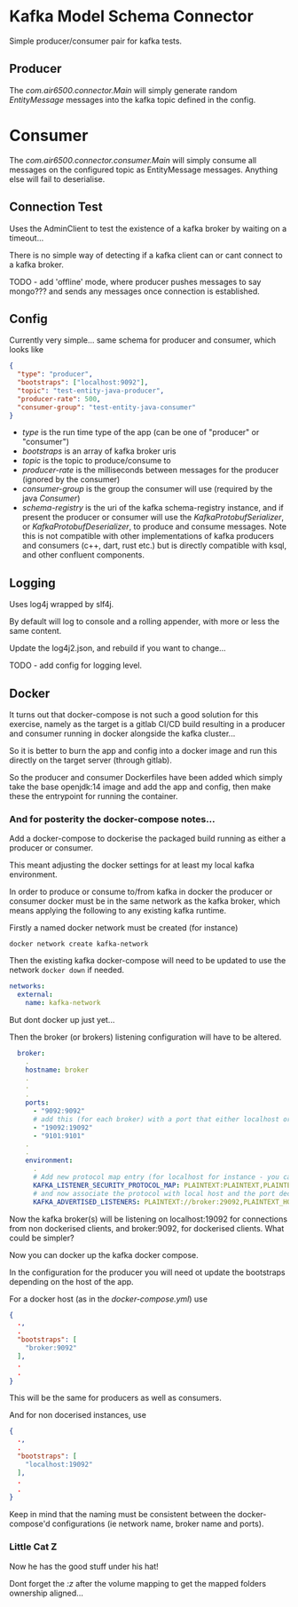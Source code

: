 # Kafka Model Schema Connector

Simple producer/consumer pair for kafka tests.

## Producer

The *com.air6500.connector.Main* will simply generate random *EntityMessage* messages into the kafka topic defined in the config.

# Consumer

The *com.air6500.connector.consumer.Main* will simply consume all messages on the configured topic as EntityMessage messages. Anything else will fail to deserialise.

## Connection Test

Uses the AdminClient to test the existence of a kafka broker by waiting on a timeout...

There is no simple way of detecting if a kafka client can or cant connect to a kafka broker.

TODO - add 'offline' mode, where producer pushes messages to say mongo??? and sends any messages once connection is established.

## Config

Currently very simple... same schema for producer and consumer, which looks like

```json
{
  "type": "producer",
  "bootstraps": ["localhost:9092"],
  "topic": "test-entity-java-producer",
  "producer-rate": 500,
  "consumer-group": "test-entity-java-consumer"
}
```

* _type_ is the run time type of the app (can be one of "producer" or "consumer")
* _bootstraps_ is an array of kafka broker uris
* _topic_ is the topic to produce/consume to
* _producer-rate_ is the milliseconds between messages for the producer (ignored by the consumer)
* _consumer-group_ is the group the consumer will use (required by the java *Consumer*)
* _schema-registry_ is the uri of the kafka schema-registry instance, and if present the producer or consumer will use the _KafkaProtobufSerializer_, or _KafkaProtobufDeserializer_, to produce and consume messages. Note this is not compatible with other implementations of kafka producers and consumers (c++, dart, rust etc.) but is directly compatible with ksql, and other confluent components.

## Logging

Uses log4j wrapped by slf4j.

By default will log to console and a rolling appender, with more or less the same content.

Update the log4j2.json, and rebuild if you want to change...

TODO - add config for logging level.

## Docker

It turns out that docker-compose is not such a good solution for this exercise, namely as the target is a gitlab CI/CD build resulting in a producer and consumer running in docker alongside the kafka cluster...

So it is better to burn the app and config into a docker image and run this directly on the target server (through gitlab).

So the producer and consumer Dockerfiles have been added which simply take the base openjdk:14 image and add the app and config, then make these the entrypoint for running the container.

### And for posterity the docker-compose notes...

Add a docker-compose to dockerise the packaged build running as either a producer or consumer.

This meant adjusting the docker settings for at least my local kafka environment.

In order to produce or consume to/from kafka in docker the producer or consumer docker must be in the same network as the kafka broker, which means applying the following to any existing kafka runtime.

Firstly a named docker network must be created (for instance)

```shell
docker network create kafka-network
```

Then the existing kafka docker-compose will need to be updated to use the network ```docker down``` if needed.

```yaml
networks:
  external:
    name: kafka-network
```
But dont docker up just yet...

Then the broker (or brokers) listening configuration will have to be altered.

```yaml
  broker:
    .
    hostname: broker
    .
    .
    .
    ports:
      - "9092:9092"
      # add this (for each broker) with a port that either localhost or docker container can access
      - "19092:19092" 
      - "9101:9101"
    .
    .
    environment:
      .
      # Add new protocol map entry (for localhost for instance - you can all it whatever you like)
      KAFKA_LISTENER_SECURITY_PROTOCOL_MAP: PLAINTEXT:PLAINTEXT,PLAINTEXT_HOST:PLAINTEXT,PLAINTEXT_LOCALHOST:PLAINTEXT
      # and now associate the protocol with local host and the port declared above, and associate the other with the kafka-network name
      KAFKA_ADVERTISED_LISTENERS: PLAINTEXT://broker:29092,PLAINTEXT_HOST://broker:9092,PLAINTEXT_LOCALHOST://localhost:19092

```

Now the kafka broker(s) will be listening on localhost:19092 for connections from non dockerised clients, and broker:9092, for dockerised clients. What could be simpler?

Now you can docker up the kafka docker compose.

In the configuration for the producer you will need ot update the bootstraps depending on the host of the app.

For a docker host (as in the _docker-compose.yml_) use 

```json
{
  .,
  .
  "bootstraps": [
    "broker:9092"
  ],
  .
  .
}
```

This will be the same for producers as well as consumers.

And for non docerised instances, use 

```json
{
  .,
  .
  "bootstraps": [
    "localhost:19092"
  ],
  .
  .
}
```

Keep in mind that the naming must be consistent between the docker-compose'd configurations (ie network name, broker name and ports).

### Little Cat Z

Now he has the good stuff under his hat!

Dont forget the _:z_ after the volume mapping to get the mapped folders ownership aligned...
